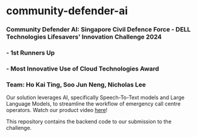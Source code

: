# community-defender-ai

### Community Defender AI: Singapore Civil Defence Force - DELL Technologies Lifesavers' Innovation Challenge 2024 
### - 1st Runners Up
### - Most Innovative Use of Cloud Technologies Award

### Team: Ho Kai Ting, Soo Jun Neng, Nicholas Lee

Our solution leverages AI, specifically Speech-To-Text models and Large Language Models, to streamline the workflow of emergency call centre operators. 
Watch our product video [here](https://www.youtube.com/watch?v=O2Y_XxXbFCs)!

This repository contains the backend code to our submission to the challenge. 
